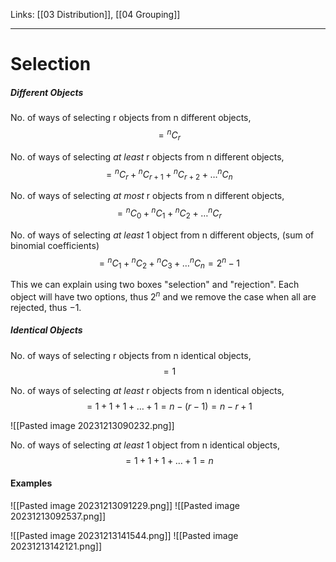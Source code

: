Links: [[03 Distribution]], [[04 Grouping]]
___
# Selection 
##### Different Objects
No. of ways of selecting r objects from n different objects,
$$= {}^{n}C_{r}$$

No. of ways of selecting *at least* r objects from n different objects,
$$= {}^{n}C_{r} + {}^{n}C_{r+1} + {}^{n}C_{r+2} + \dots {}^{n}C_{n}$$

No. of ways of selecting *at most* r objects from n different objects,
$$= {}^{n}C_{0} + {}^{n}C_{1} + {}^{n}C_{2} + \dots {}^{n}C_{r}$$

No. of ways of selecting *at least* 1 object from n different objects, (sum of binomial coefficients)
$$= {}^{n}C_{1} + {}^{n}C_{2} + {}^{n}C_{3} + \dots {}^{n}C_{n} = 2^{n} - 1$$

This we can explain using two boxes "selection" and "rejection". Each object will have two options, thus $2^{n}$ and we remove the case when all are rejected, thus $-1$. 

##### Identical Objects
No. of ways of selecting r objects from n identical objects,
$$= 1$$

No. of ways of selecting *at least* r objects from n identical objects,
$$= 1 + 1 + 1 + \dots + 1 = n - (r - 1) = n - r + 1$$

![[Pasted image 20231213090232.png]]

No. of ways of selecting *at least* 1 object from n identical objects,
$$= 1 + 1 + 1 + \dots + 1 = n$$

#### Examples 
![[Pasted image 20231213091229.png]]
![[Pasted image 20231213092537.png]]

![[Pasted image 20231213141544.png]]
![[Pasted image 20231213142121.png]]